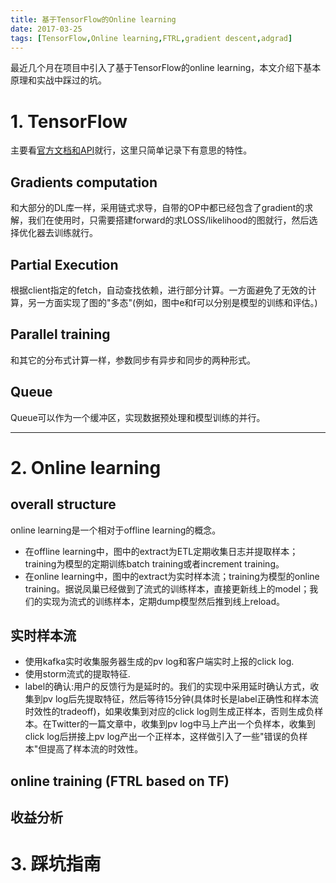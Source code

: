 ```yaml
---
title: 基于TensorFlow的Online learning
date: 2017-03-25
tags: [TensorFlow,Online learning,FTRL,gradient descent,adgrad]
---
```


最近几个月在项目中引入了基于TensorFlow的online learning，本文介绍下基本原理和实战中踩过的坑。

<!--more-->


# 1. TensorFlow #

主要看[官方文档和API](https://www.tensorflow.org/)就行，这里只简单记录下有意思的特性。

## Gradients computation ##
和大部分的DL库一样，采用链式求导，自带的OP中都已经包含了gradient的求解，我们在使用时，只需要搭建forward的求LOSS/likelihood的图就行，然后选择优化器去训练就行。

## Partial Execution ##
根据client指定的fetch，自动查找依赖，进行部分计算。一方面避免了无效的计算，另一方面实现了图的"多态"(例如，图中e和f可以分别是模型的训练和评估。)

## Parallel training ##
和其它的分布式计算一样，参数同步有异步和同步的两种形式。

## Queue ##
Queue可以作为一个缓冲区，实现数据预处理和模型训练的并行。

---
# 2. Online learning #

## overall structure ##

online learning是一个相对于offline learning的概念。
- 在offline learning中，图中的extract为ETL定期收集日志并提取样本；training为模型的定期训练batch training或者increment training。
- 在online learning中，图中的extract为实时样本流；training为模型的online training。据说凤巢已经做到了流式的训练样本，直接更新线上的model；我们的实现为流式的训练样本，定期dump模型然后推到线上reload。

## 实时样本流 ##
- 使用kafka实时收集服务器生成的pv log和客户端实时上报的click log.
- 使用storm流式的提取特征.
- label的确认:用户的反馈行为是延时的。我们的实现中采用延时确认方式，收集到pv log后先提取特征，然后等待15分钟(具体时长是label正确性和样本流时效性的tradeoff)，如果收集到对应的click log则生成正样本，否则生成负样本。在Twitter的一篇文章中，收集到pv log中马上产出一个负样本，收集到click log后拼接上pv log产出一个正样本，这样做引入了一些"错误的负样本"但提高了样本流的时效性。

## online training (FTRL based on TF) ##


## 收益分析 ##

# 3. 踩坑指南 #